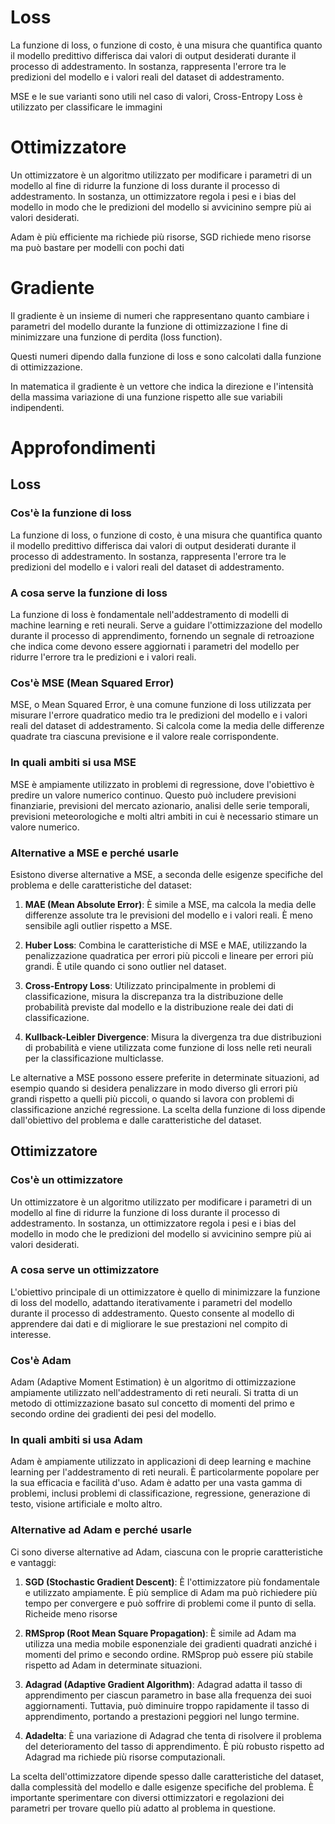 
# Loss

La funzione di loss, o funzione di costo, è una misura che quantifica quanto il modello predittivo differisca dai valori di output desiderati durante il processo di addestramento. In sostanza, rappresenta l'errore tra le predizioni del modello e i valori reali del dataset di addestramento.

MSE e le sue varianti sono utili nel caso di valori, Cross-Entropy Loss è utilizzato per classificare le immagini

# Ottimizzatore

Un ottimizzatore è un algoritmo utilizzato per modificare i parametri di un modello al fine di ridurre la funzione di loss durante il processo di addestramento. In sostanza, un ottimizzatore regola i pesi e i bias del modello in modo che le predizioni del modello si avvicinino sempre più ai valori desiderati.

Adam è più efficiente ma richiede più risorse, SGD richiede meno risorse ma può bastare per modelli con pochi dati

# Gradiente

Il gradiente è un insieme di numeri che rappresentano quanto cambiare i parametri del modello durante la funzione di ottimizzazione l fine di minimizzare una funzione di perdita (loss function). 

Questi numeri dipendo dalla funzione di loss e sono calcolati dalla funzione di ottimizzazione.

In matematica il gradiente è un vettore che indica la direzione e l'intensità della massima variazione di una funzione rispetto alle sue variabili indipendenti. 



# Approfondimenti

## Loss

### Cos'è la funzione di loss

La funzione di loss, o funzione di costo, è una misura che quantifica quanto il modello predittivo differisca dai valori di output desiderati durante il processo di addestramento. In sostanza, rappresenta l'errore tra le predizioni del modello e i valori reali del dataset di addestramento.

### A cosa serve la funzione di loss

La funzione di loss è fondamentale nell'addestramento di modelli di machine learning e reti neurali. Serve a guidare l'ottimizzazione del modello durante il processo di apprendimento, fornendo un segnale di retroazione che indica come devono essere aggiornati i parametri del modello per ridurre l'errore tra le predizioni e i valori reali.

### Cos'è MSE (Mean Squared Error)

MSE, o Mean Squared Error, è una comune funzione di loss utilizzata per misurare l'errore quadratico medio tra le predizioni del modello e i valori reali del dataset di addestramento. Si calcola come la media delle differenze quadrate tra ciascuna previsione e il valore reale corrispondente.

### In quali ambiti si usa MSE

MSE è ampiamente utilizzato in problemi di regressione, dove l'obiettivo è predire un valore numerico continuo. Questo può includere previsioni finanziarie, previsioni del mercato azionario, analisi delle serie temporali, previsioni meteorologiche e molti altri ambiti in cui è necessario stimare un valore numerico.

### Alternative a MSE e perché usarle

Esistono diverse alternative a MSE, a seconda delle esigenze specifiche del problema e delle caratteristiche del dataset:

1. **MAE (Mean Absolute Error)**: È simile a MSE, ma calcola la media delle differenze assolute tra le previsioni del modello e i valori reali. È meno sensibile agli outlier rispetto a MSE.

2. **Huber Loss**: Combina le caratteristiche di MSE e MAE, utilizzando la penalizzazione quadratica per errori più piccoli e lineare per errori più grandi. È utile quando ci sono outlier nel dataset.

3. **Cross-Entropy Loss**: Utilizzato principalmente in problemi di classificazione, misura la discrepanza tra la distribuzione delle probabilità previste dal modello e la distribuzione reale dei dati di classificazione.

4. **Kullback-Leibler Divergence**: Misura la divergenza tra due distribuzioni di probabilità e viene utilizzata come funzione di loss nelle reti neurali per la classificazione multiclasse.

Le alternative a MSE possono essere preferite in determinate situazioni, ad esempio quando si desidera penalizzare in modo diverso gli errori più grandi rispetto a quelli più piccoli, o quando si lavora con problemi di classificazione anziché regressione. La scelta della funzione di loss dipende dall'obiettivo del problema e dalle caratteristiche del dataset.

## Ottimizzatore

### Cos'è un ottimizzatore

Un ottimizzatore è un algoritmo utilizzato per modificare i parametri di un modello al fine di ridurre la funzione di loss durante il processo di addestramento. In sostanza, un ottimizzatore regola i pesi e i bias del modello in modo che le predizioni del modello si avvicinino sempre più ai valori desiderati.

### A cosa serve un ottimizzatore

L'obiettivo principale di un ottimizzatore è quello di minimizzare la funzione di loss del modello, adattando iterativamente i parametri del modello durante il processo di addestramento. Questo consente al modello di apprendere dai dati e di migliorare le sue prestazioni nel compito di interesse.

### Cos'è Adam

Adam (Adaptive Moment Estimation) è un algoritmo di ottimizzazione ampiamente utilizzato nell'addestramento di reti neurali. Si tratta di un metodo di ottimizzazione basato sul concetto di momenti del primo e secondo ordine dei gradienti dei pesi del modello.

### In quali ambiti si usa Adam

Adam è ampiamente utilizzato in applicazioni di deep learning e machine learning per l'addestramento di reti neurali. È particolarmente popolare per la sua efficacia e facilità d'uso. Adam è adatto per una vasta gamma di problemi, inclusi problemi di classificazione, regressione, generazione di testo, visione artificiale e molto altro.

### Alternative ad Adam e perché usarle

Ci sono diverse alternative ad Adam, ciascuna con le proprie caratteristiche e vantaggi:

1. **SGD (Stochastic Gradient Descent)**: È l'ottimizzatore più fondamentale e utilizzato ampiamente. È più semplice di Adam ma può richiedere più tempo per convergere e può soffrire di problemi come il punto di sella. Richeide meno risorse

2. **RMSprop (Root Mean Square Propagation)**: È simile ad Adam ma utilizza una media mobile esponenziale dei gradienti quadrati anziché i momenti del primo e secondo ordine. RMSprop può essere più stabile rispetto ad Adam in determinate situazioni.

3. **Adagrad (Adaptive Gradient Algorithm)**: Adagrad adatta il tasso di apprendimento per ciascun parametro in base alla frequenza dei suoi aggiornamenti. Tuttavia, può diminuire troppo rapidamente il tasso di apprendimento, portando a prestazioni peggiori nel lungo termine.

4. **Adadelta**: È una variazione di Adagrad che tenta di risolvere il problema del deterioramento del tasso di apprendimento. È più robusto rispetto ad Adagrad ma richiede più risorse computazionali.

La scelta dell'ottimizzatore dipende spesso dalle caratteristiche del dataset, dalla complessità del modello e dalle esigenze specifiche del problema. È importante sperimentare con diversi ottimizzatori e regolazioni dei parametri per trovare quello più adatto al problema in questione.